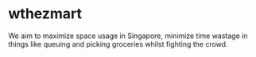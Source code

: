 # wthezmart
We aim to maximize space usage in Singapore, minimize time wastage in things like queuing and picking groceries whilst fighting the crowd.
